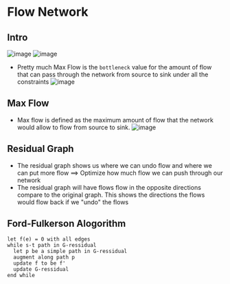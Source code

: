 # Flow Network

## Intro

![image](https://user-images.githubusercontent.com/66233296/165007766-cd5ad7ac-ef98-404c-af8e-689450401a0a.png)
![image](https://user-images.githubusercontent.com/66233296/165008212-97db0a02-d94b-428e-a7b6-3c7a2061584c.png)


- Pretty much Max Flow is the ``bottleneck`` value for the amount of flow that can pass through the network from source to sink under all the constraints
![image](https://user-images.githubusercontent.com/66233296/165006217-ec9cfefd-6f2a-43ea-ab74-b93173caf314.png)


## Max Flow
- Max flow is defined as the maximum amount of flow that the network would allow to flow from source to sink.
![image](https://user-images.githubusercontent.com/66233296/165132979-3599ab45-3328-48a1-a7e4-1d70e7f94f4d.png)


## Residual Graph
- The residual graph shows us where we can undo flow and where we can put more flow ==> Optimize how much flow we can push through our network
- The residual graph will have flows flow in the opposite directions compare to the original graph. This shows the directions the flows would flow back if we "undo" the flows

## Ford-Fulkerson Alogorithm
```
let f(e) = 0 with all edges
while s-t path in G-ressidual
  let p be a simple path in G-ressidual
  augment along path p
  update f to be f'
  update G-ressidual
end while
```




<!-- ![image](https://user-images.githubusercontent.com/66233296/165008263-008401f2-e365-4ea8-ba30-1505bed46faa.png)
![image](https://user-images.githubusercontent.com/66233296/165008380-0a1b9950-a4ee-4273-8cf4-d0f32ec4f817.png)
![image](https://user-images.githubusercontent.com/66233296/165008629-574d6c33-b930-401d-8881-06afe0bfe559.png)
 ![image](https://user-images.githubusercontent.com/66233296/165006052-1e832e5e-f126-4eef-a41b-f607f9d65d61.png)
 ![image](https://user-images.githubusercontent.com/66233296/165006306-84300e4d-e62a-4cbe-a021-a7e59c7455ba.png) -->
 
 
